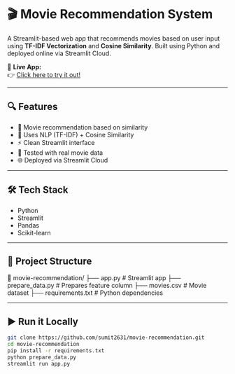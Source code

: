 # 🎬 Movie Recommendation System

A Streamlit-based web app that recommends movies based on user input using **TF-IDF Vectorization** and **Cosine Similarity**. Built using Python and deployed online via Streamlit Cloud.

🚀 **Live App:**  
👉 [Click here to try it out!](https://sh11movierecomendation.streamlit.app/)

---

## 🔍 Features

- 🔎 Movie recommendation based on similarity
- 🤖 Uses NLP (TF-IDF) + Cosine Similarity
- ⚡ Clean Streamlit interface
- 🧪 Tested with real movie data
- 🌐 Deployed via Streamlit Cloud

---

## 🛠️ Tech Stack

- Python
- Streamlit
- Pandas
- Scikit-learn

---

## 📂 Project Structure

📁 movie-recommendation/
├── app.py # Streamlit app
├── prepare_data.py # Prepares feature column
├── movies.csv # Movie dataset
├── requirements.txt # Python dependencies



---

## ▶️ Run it Locally

```bash
git clone https://github.com/sumit2631/movie-recommendation.git
cd movie-recommendation
pip install -r requirements.txt
python prepare_data.py
streamlit run app.py


